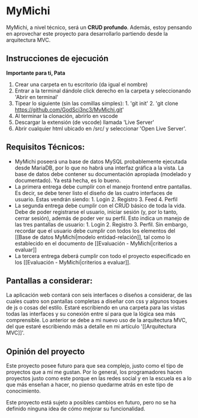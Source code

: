 # MyMichi
MyMichi, a nivel técnico, será un **CRUD profundo**. Además, estoy pensando en aprovechar este proyecto para desarrollarlo partiendo desde la arquitectura MVC.

## Instrucciones de ejecución 
**Importante para ti, Pata**
1. Crear una carpeta en tu escritorio (da igual el nombre)
2. Entrar a la terminal dándole click derecho en la carpeta y seleccionando 'Abrir en terminal'
3. Tipear lo siguiente (sin las comillas simples): 1. 'git init' 2. 'git clone https://github.com/GodSci3nc3/MyMichi.git'
4. Al terminar la clonación, abrirlo en vscode
5. Descargar la extensión (de vscode) llamada 'Live Server'
6. Abrir cualquier html ubicado en /src/ y seleccionar 'Open Live Server'.

## Requisitos Técnicos:
- MyMichi poseerá una base de datos MySQL probablemente ejecutada desde MariaDB, por lo que no habrá una interfaz gráfica a la vista. La base de datos debe contener su documentación apropiada (modelado y documentado). Ya está hecha, es lo bueno. 
- La primera entrega debe cumplir con el manejo frontend entre pantallas. Es decir, se debe tener listo el diseño de las cuatro interfaces de usuario. Estas vendrán siendo: 1. Login 2. Registro 3. Feed 4. Perfil
- La segunda entrega debe cumplir con el CRUD básico de toda la vida. Debe de poder registrarse el usuario, iniciar sesión (y, por lo tanto, cerrar sesión), además de poder ver su perfil. Esto indica un manejo de las tres pantallas de usuario: 1. Login 2. Registro 3. Perfil. Sin embargo, recordar que el usuario debe cumplir con todos los elementos del [[Base de datos MyMichi|modelo entidad-relación]], tal como lo establecido en el documento de [[Evaluación - MyMichi|criterios a evaluar]]
- La tercera entrega deberá cumplir con todo el proyecto especificado en los [[Evaluación - MyMichi|criterios a evaluar]]. 


## Pantallas a considerar:
La aplicación web contará con seis interfaces o diseños a considerar, de las cuales cuatro son pantallas completas a diseñar con css y algunos toques de js o cosas del estilo.
Estaré escribiendo en una carpeta para las vistas todas las interfaces y su conexión entre sí para que la lógica sea más comprensible. Lo anterior se debe a mi nuevo uso de la arquitectura MVC, del que estaré escribiendo más a detalle en mi artículo '[[Arquitectura MVC]]'. 

## Opinión del proyecto
Este proyecto posee futuro para que sea complejo, justo como el tipo de proyectos que a mí me gustan. Por lo general, los programadores hacen proyectos justo como este porque en las redes social y en la escuela es a lo que más enseñan a hacer, no pienso quedarme atrás en este tipo de conocimiento. 

Este proyecto está sujeto a posibles cambios en futuro, pero no se ha definido ninguna idea de cómo mejorar su funcionalidad. 
